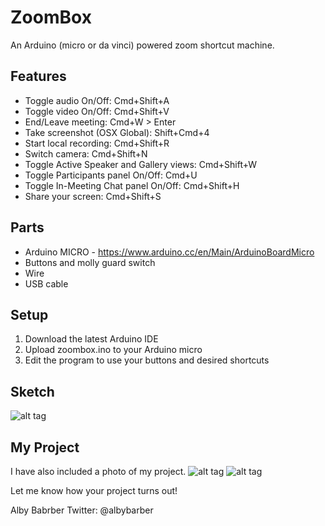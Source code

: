 # ZoomBox
An Arduino (micro or da vinci) powered zoom shortcut machine.

Features
----------
* Toggle audio On/Off: Cmd+Shift+A
* Toggle video On/Off: Cmd+Shift+V
* End/Leave meeting: Cmd+W > Enter
* Take screenshot (OSX Global): Shift+Cmd+4
* Start local recording: Cmd+Shift+R
* Switch camera: Cmd+Shift+N
* Toggle Active Speaker and Gallery views: Cmd+Shift+W
* Toggle Participants panel On/Off: Cmd+U
* Toggle In-Meeting Chat panel On/Off: Cmd+Shift+H
* Share your screen: Cmd+Shift+S

Parts
----------
* Arduino MICRO - https://www.arduino.cc/en/Main/ArduinoBoardMicro
* Buttons and molly guard switch
* Wire
* USB cable

Setup
----------

1. Download the latest Arduino IDE
2. Upload zoombox.ino to your Arduino micro
3. Edit the program to use your buttons and desired shortcuts


Sketch
----------
![alt tag](https://raw.github.com/albybarber/zoombox/master/zoombox_bb.png)

My Project
----------
I have also included a photo of my project.
![alt tag](https://raw.github.com/albybarber/zoombox/master/albybarberproject1.jpg)
![alt tag](https://raw.github.com/albybarber/zoombox/master/albybarberproject2.jpg)

Let me know how your project turns out!

Alby Babrber
Twitter: @albybarber
